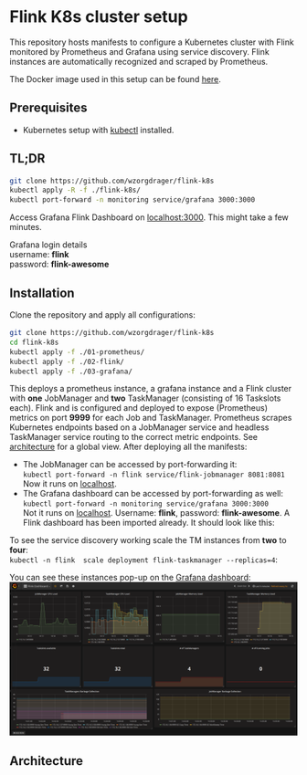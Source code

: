 # Flink K8s cluster setup
This repository hosts manifests to configure a Kubernetes cluster with
Flink monitored by Prometheus and Grafana using service discovery. Flink
instances are automatically recognized and scraped by Prometheus.

The Docker image used in this setup can be found
[here](https://hub.docker.com/r/wzorgdrager/flink-prometheus).

## Prerequisites
- Kubernetes setup with
[kubectl](https://kubernetes.io/docs/tasks/tools/install-kubectl/)
installed.

## TL;DR
```sh
git clone https://github.com/wzorgdrager/flink-k8s
kubectl apply -R -f ./flink-k8s/
kubectl port-forward -n monitoring service/grafana 3000:3000
```

Access Grafana Flink Dashboard on
[localhost:3000](http://localhost:3000/dashboard/db/flink-dashboard?refresh=5s&orgId=1). This might take a few minutes.

Grafana login details  
username: **flink**  
password: **flink-awesome**  

## Installation

Clone the repository and apply all configurations:
```sh
git clone https://github.com/wzorgdrager/flink-k8s
cd flink-k8s
kubectl apply -f ./01-prometheus/
kubectl apply -f ./02-flink/
kubectl apply -f ./03-grafana/
```

This deploys a prometheus instance, a grafana instance and a Flink
cluster with **one** JobManager and **two** TaskManager (consisting of
16 Taskslots each). Flink and is configured and deployed to expose
(Prometheus) metrics on port **9999** for each Job and TaskManager.
Prometheus scrapes Kubernetes endpoints based on a JobManager service
and headless TaskManager service routing to the correct metric
endpoints. See [architecture](#architecture) for a global view. After
deploying all the manifests:

- The JobManager can be accessed by port-forwarding it:  
  `kubectl port-forward -n flink service/flink-jobmanager 8081:8081`  
  Now it runs on [localhost](localhost:8081).
- The Grafana dashboard can be accessed by port-forwarding as well:  
  `kubectl port-forward -n monitoring service/grafana 3000:3000`  
  Not it runs on [localhost](localhost:3000). Username: **flink**,
password: **flink-awesome**. A Flink dashboard has been imported
already. It should look like this:   



To see the service discovery working scale the TM instances from **two**
to **four**:  
`kubectl -n flink  scale deployment flink-taskmanager
--replicas=4`:

You can see these instances pop-up on the [Grafana
dashboard](http://localhost:3000/dashboard/db/flink-dashboard?refresh=5s&orgId=1):  
![after_scaling](img/after_scaling.png)

## Architecture
